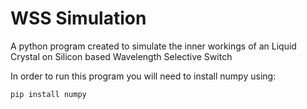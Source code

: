 # WSS Simulation
A python program created to simulate the inner workings of an Liquid Crystal on Silicon based Wavelength Selective Switch

In order to run this program you will need to install numpy using:
```
pip install numpy
```